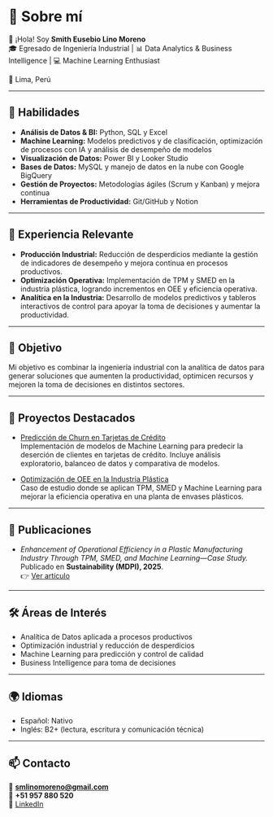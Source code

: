 # 💫 Sobre mí
👋 ¡Hola! Soy **Smith Eusebio Lino Moreno**  
🎓 Egresado de Ingeniería Industrial | 📊 Data Analytics & Business Intelligence | 💻 Machine Learning Enthusiast  

📍 Lima, Perú  

---

## 🚀 Habilidades
- **Análisis de Datos & BI:** Python, SQL y Excel  
- **Machine Learning:** Modelos predictivos y de clasificación, optimización de procesos con IA y análisis de desempeño de modelos  
- **Visualización de Datos:** Power BI y Looker Studio 
- **Bases de Datos:** MySQL y manejo de datos en la nube con Google BigQuery  
- **Gestión de Proyectos:** Metodologías ágiles (Scrum y Kanban) y mejora continua  
- **Herramientas de Productividad:** Git/GitHub y Notion

---

## 💼 Experiencia Relevante
- **Producción Industrial:** Reducción de desperdicios mediante la gestión de indicadores de desempeño y mejora continua en procesos productivos. 
- **Optimización Operativa:** Implementación de TPM y SMED en la industria plástica, logrando incrementos en OEE y eficiencia operativa.  
- **Analítica en la Industria:** Desarrollo de modelos predictivos y tableros interactivos de control para apoyar la toma de decisiones y aumentar la productividad. 

---

## 🎯 Objetivo
Mi objetivo es combinar la ingeniería industrial con la analítica de datos para generar soluciones que aumenten la productividad, optimicen recursos y mejoren la toma de decisiones en distintos sectores.  

---

## 📌 Proyectos Destacados
- [Predicción de Churn en Tarjetas de Crédito](https://github.com/Sklinomoreno/churn-creditcards)  
  Implementación de modelos de Machine Learning para predecir la deserción de clientes en tarjetas de crédito. Incluye análisis exploratorio, balanceo de datos y comparativa de modelos.

- [Optimización de OEE en la Industria Plástica](https://doi.org/10.3390/su17167445)  
  Caso de estudio donde se aplican TPM, SMED y Machine Learning para mejorar la eficiencia operativa en una planta de envases plásticos. 

---

## 📖 Publicaciones
- *Enhancement of Operational Efficiency in a Plastic Manufacturing Industry Through TPM, SMED, and Machine Learning—Case Study.*  
  Publicado en **Sustainability (MDPI), 2025**.  
  👉 [Ver artículo](https://doi.org/10.3390/su17167445)  

---

## 🛠️ Áreas de Interés
- Analítica de Datos aplicada a procesos productivos  
- Optimización industrial y reducción de desperdicios  
- Machine Learning para predicción y control de calidad  
- Business Intelligence para toma de decisiones  

---

## 🌍 Idiomas
- Español: Nativo  
- Inglés: B2+ (lectura, escritura y comunicación técnica) 

---

## 📫 Contacto
📧 **smlinomoreno@gmail.com**  
📱 **+51 957 880 520**  
🔗 [LinkedIn](https://www.linkedin.com/in/slino-moreno)  
